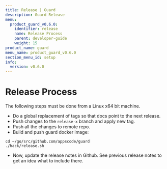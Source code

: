 ```yaml
---
title: Release | Guard
description: Guard Release
menu:
  product_guard_v0.6.0:
    identifier: release
    name: Release Process
    parent: developer-guide
    weight: 15
product_name: guard
menu_name: product_guard_v0.6.0
section_menu_id: setup
info:
  version: v0.6.0
---
```


# Release Process

The following steps must be done from a Linux x64 bit machine.

- Do a global replacement of tags so that docs point to the next release.
- Push changes to the `release-x` branch and apply new tag.
- Push all the changes to remote repo.
- Build and push guard docker image:

```console
cd ~/go/src/github.com/appscode/guard
./hack/release.sh
```

- Now, update the release notes in Github. See previous release notes to get an idea what to include there.

